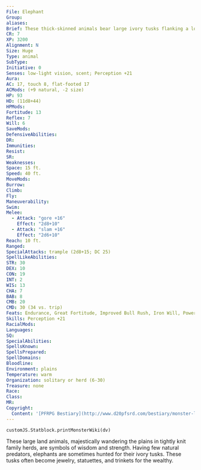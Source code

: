 ```yaml
---
File: Elephant
Group: 
aliases: 
Brief: These thick-skinned animals bear large ivory tusks flanking a long, prehensile snout.
CR: 7
XP: 3200
Alignment: N
Size: Huge
Type: animal
SubType: 
Initiative: 0
Senses: low-light vision, scent; Perception +21
Aura: 
AC: 17, touch 8, flat-footed 17
ACMods: (+9 natural, -2 size)
HP: 93
HD: (11d8+44)
HPMods: 
Fortitude: 13
Reflex: 7
Will: 6
SaveMods: 
DefensiveAbilities: 
DR: 
Immunities: 
Resist: 
SR: 
Weaknesses: 
Space: 15 ft.
Speed: 40 ft.
MoveMods: 
Burrow: 
Climb: 
Fly: 
Maneuverability: 
Swim: 
Melee: 
  - Attack: "gore +16"
    Effect: "2d8+10"
  - Attack: "slam +16"
    Effect: "2d6+10"
Reach: 10 ft.
Ranged: 
SpecialAttacks: trample (2d8+15; DC 25)
SpellLikeAbilities: 
STR: 30
DEX: 10
CON: 19
INT: 2
WIS: 13
CHA: 7
BAB: 8
CMB: 20
CMD: 30 (34 vs. trip)
Feats: Endurance, Great Fortitude, Improved Bull Rush, Iron Will, Power Attack, Skill Focus (Perception)
Skills: Perception +21
RacialMods: 
Languages: 
SQ: 
SpecialAbilities: 
SpellsKnown: 
SpellsPrepared: 
SpellDomains: 
Bloodline: 
Environment: plains
Temperature: warm
Organization: solitary or herd (6-30)
Treasure: none
Race: 
Class: 
MR: 
Copyright:
  Content: '[PFRPG Bestiary](http://www.d20pfsrd.com/bestiary/monster-listings/animals/elephant/elephant)'
---
```

```dataviewjs
customJS.Statblock.printMonsterWiki(dv)
```
These large land animals, majestically wandering the plains in tightly knit family herds, are symbols of wisdom and strength. Having few natural predators, elephants are sometimes hunted for their ivory tusks. These tusks often become jewelry, statuettes, and trinkets for the wealthy.
